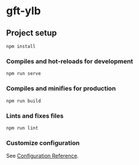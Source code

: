 # gft-ylb

## Project setup
```
npm install
```

### Compiles and hot-reloads for development
```
npm run serve
```

### Compiles and minifies for production
```
npm run build
```

### Lints and fixes files
```
npm run lint
```

### Customize configuration
See [Configuration Reference](https://cli.vuejs.org/config/).


<script lang="ts">
import { Component, Vue, Watch } from "vue-property-decorator";

import MyTabs from "@/components/Tabs/index.vue";
import MyFooter from "@/components/Footer/index.vue";
import MyContent from "@/components/Content/index.vue";
import { ImagePreview } from "vant";

import Storage from "@/libs/storage";
import { addTag } from "@/utils/eval.js";
import { init, getToken } from "@/utils/init.js";

import { item, itemChildren, evalDataType } from "@/types/home";
import config from "@/utils/config";
import request from "@/api/request";
@Component({
  components: { MyTabs, MyFooter, MyContent },
})
export default class HomeView extends Vue {
  //  tab选项卡
  public tab = "个人办事";
  //  tab二级选项卡
  public twoTab = "全部";
  //  列表渲染二级tabs
  public tabs: Array<string> = [];
  //  列表渲染数据
  public list: Array<item> = [];
  //  须知展示状态
  public isOpen = false;
  // Watch
  @Watch("tab")
  private setTab(n: string) {
    switch (n) {
      case "企业办事":
        this.legal();
        break;
      default:
        this.personal();
        break;
    }
  }
  @Watch("twoTab")
  private setTwoTab() {
    switch (this.tab) {
      case "企业办事":
        this.legal();
        break;
      default:
        this.personal();
        break;
    }
  }

  //  个人办事清单
  private personal() {
    import("@/assets/data.js").then(({ default: res }) => {
      if (res && res.code == 200) {
        this.list =
          this.twoTab == "全部"
            ? res.data.p
            : this.filltenData(this.twoTab, res.data.p);
      }
    });
  }
  private filltenData(key: string, arr: item[]) {
    return arr.filter((item) => {
      return item.mainOrg == key;
    });
  }
  //  企业办事清单
  private legal() {
    import("@/assets/data.js").then(({ default: res }) => {
      if (res && res.code == 200) {
        this.list =
          this.twoTab == "全部"
            ? res.data.e
            : this.filltenData(this.twoTab, res.data.e);
      }
    });
  }
  //  前往事项详情
  public toSelect(item: item) {
    Storage.set("select", item);
    if (item.url?.length) {
      /* window.location.href = */
      getToken().then((res: any) => {
        window.location.href = `${item.url}?auth_token=${res.ticket}&appid=${
          Storage.get("appid") || "appid"
        }`;
      });
    } else {
      this.$router.push("/select");
    }
  }
  //  前往办事记录
  public toRecord() {
    this.$router.push("/record");
  }
  //  查看明细
  public view(url: string) {
    ImagePreview([url]);
  }
  //  查看须知
  public open() {
    this.isOpen = true;
  }

  private created() {
    request.getNavScene().then((res) => {
      Storage.set("get", res);
    });
    import("@/assets/data.js").then(({ default: res }) => {
      if (res && res.code == 200) {
        this.tabs = res.data.tabs;
      }
    });
    this.personal();
    init();
    //  设置评价参数
    const { appCode, appName, regCode, regName } = config().evalData;
    addTag(appCode, appName, regCode, regName);
  }
}
</script>

<template>
  <div class="index-main">
    <div class="header">
      <van-image
        style="width: 100vw"
        height="180"
        :src="require('@/assets/banner.jpg')"
      />
      <div class="title">一事通办专区</div>
      <div class="desc">
        <p>一表申请，一套材料，一次提交。</p>
        <p>一窗受理，一网通办。</p>
      </div>
    </div>
    <div class="main">
      <div class="mine">
        <div class="item jl" @click="toRecord">
          <p>我的记录</p>
        </div>
        <div class="item jg">
          <p>我的结果</p>
        </div>
      </div>
      <div class="group">
        <MyTabs :dataSource="['个人办事', '企业办事']" :tab.sync="tab" />
        <van-tabs color="#8fd3f4" v-model="twoTab">
          <van-tab
            v-for="item in tabs"
            :key="item"
            :name="item"
            :title="item"
          />
        </van-tabs>
      </div>
      <van-cell-group class="all-list" :border="false">
        <template v-if="list.length">
          <div
            class="item-data"
            v-for="item in list"
            :key="item.id"
            :style="{ backgroundImage: `url(${item.img})` }"
          >
            <van-cell
              class="item"
              :title="item.title + '一件事'"
              :value="'共' + item.children.length + '项业务'"
              clickable
              :border="false"
              label-class="item-label"
              title-class="item-title"
              value-class="item-value"
              @click="toSelect(item)"
            >
              <template #label>
                <van-row :gutter="8">
                  <van-col span="12">
                    <van-button
                      type="info"
                      size="small"
                      @click.stop="view(item.bsmx)"
                    >
                      办事明细
                    </van-button>
                  </van-col>
                  <van-col span="12">
                    <van-button type="info" size="small" @click.stop="open">
                      办事须知
                    </van-button>
                  </van-col>
                </van-row>
              </template>
            </van-cell>
          </div>
        </template>
        <template v-else>
          <van-empty description="暂无清单" />
        </template>
      </van-cell-group>
    </div>
    <MyFooter />
    <van-popup v-model="isOpen" position="bottom" round style="height: 70vh">
      <MyContent />
    </van-popup>
  </div>
</template>
<style lang="less">
.index-main {
  position: relative;
  .header {
    color: #fff;
    position: relative;
    .title {
      position: absolute;
      top: 50px;
      left: 12px;
      font-size: 28px;
    }
    .desc {
      position: absolute;
      top: 100px;
      left: 12px;
      font-size: 16px;
    }
  }
  .main {
    padding: 12px;
    .mine {
      display: flex;
      align-items: center;
      margin-bottom: 8px;
      box-shadow: @shadow;
      border-radius: @radio;
      padding: 8px;
      .item {
        width: 50%;
        text-align: center;

        p {
          height: 64px;
          line-height: 64px;
          font-size: 16px;
          font-weight: 600;
          color: #333;
          letter-spacing: 1px;
        }
      }
      .jl {
        background-image: url("@/assets/bbqd.png");
        background-repeat: no-repeat;
        background-size: 100% 100%;
        margin-right: 4px;
      }
      .jg {
        background-image: url("@/assets/bbjd.png");
        background-repeat: no-repeat;
        background-size: 100% 100%;
        margin-left: 4px;
      }
    }
    .group {
      margin-top: 12px;
      border-radius: @radio;
      box-shadow: @shadow;
      background-color: #fff;
      overflow: hidden;
    }
    .all-list {
      margin-top: 8px;
      background-color: rgba(255, 255, 255, 0);
      min-height: calc(100vh - 390px);
      .item-data {
        background-color: rgba(153, 153, 153, 0.512);
        background-size: 100% 100%;
        background-repeat: no-repeat;
        border-radius: 12px;
        margin-bottom: 12px;
        position: relative;
        height: 120px;
        overflow: hidden;
        &::before {
          content: "";
          position: absolute;
          top: 0;
          left: 0;
          width: 100%;
          height: 100%;
          z-index: 1;
          background-color: rgba(0, 0, 0, 0.152);
        }
        .item {
          z-index: 10;
          height: 120px;
          color: #fff;
          font-size: 16px;
          background-color: rgba(255, 255, 255, 0);
        }
        .item-title {
          width: 70%;
        }
        .item-value {
          width: 30%;
          flex: none;
          color: #fff;
          font-size: 14px;
        }
        .item-label {
          position: absolute;
          bottom: 10px;
          left: 12px;
        }
      }
    }

}
}
</style>
